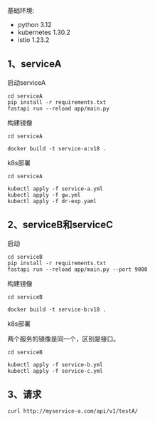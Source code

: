 基础环境:
* python 3.12
* kubernetes 1.30.2
* istio 1.23.2

## 1、serviceA

启动serviceA
```shell
cd serviceA
pip install -r requirements.txt
fastapi run --reload app/main.py
```

构建镜像
```shell
cd serviceA

docker build -t service-a:v18 .
```

k8s部署
```shell
cd serviceA

kubectl apply -f service-a.yml
kubectl apply -f gw.yml
kubectl apply -f dr-exp.yaml
```


## 2、serviceB和serviceC

启动
```shell
cd serviceB
pip install -r requirements.txt
fastapi run --reload app/main.py --port 9000
```

构建镜像
```shell
cd serviceB

docker build -t service-b:v18 .
```
k8s部署

两个服务的镜像是同一个，区别是接口。
```shell
cd serviceB

kubectl apply -f service-b.yml
kubectl apply -f service-c.yml
```

## 3、请求
```shell
curl http://myservice-a.com/api/v1/testA/
```